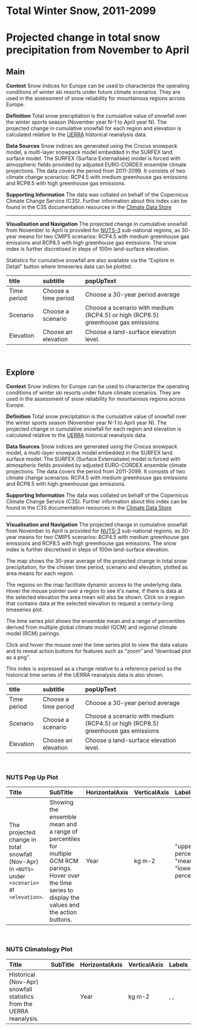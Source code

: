
Total Winter Snow, 2011-2099
============================

# Projected change in total snow precipitation from November to April

## Main


**Context**
Snow indices for Europe can be used to characterize the operating conditions of winter ski resorts under future climate scenarios. They are used in the assessment of snow reliability for mountainous regions across Europe.

**Definition**
Total snow precipitation is the cumulative value of snowfall over the winter sports season (November year N-1 to April year N). The projected change in cumulative snowfall for each region and elevation is calculated relative to the [UERRA](https://cds.climate.copernicus.eu/cdsapp#!/dataset/reanalysis-uerra-europe-complete?tab=overview) historical reanalysis data. 

**Data Sources**
Snow indices are generated using the Crocus snowpack model, a multi-layer snowpack model embedded in the SURFEX land surface model. The SURFEX (Surface Externalisée) model is forced with atmospheric fields provided by adjusted EURO-CORDEX ensemble climate projections. The data covers the period from 2011-2099. It consists of two climate change scenarios: RCP4.5 with medium greenhouse gas emissions and RCP8.5 with high greenhouse gas emissions.

**Supporting Information**
The data was collated on behalf of the Copernicus Climate Change Service (C3S).  Further information about this index can be found in the C3S documentation resources in the [Climate Data Store](https://cds.climate.copernicus.eu/cdsapp#!/dataset/sis-tourism-snow-indicators?tab=overview)

***

**Visualisation and Navigation**
The projected change in cumulative snowfall from November to April is provided for [NUTS-3](https://ec.europa.eu/eurostat/web/nuts/background) sub-national regions, as 30-year means for two CMIP5 scenarios: RCP4.5 with medium greenhouse gas emissions and RCP8.5 with high greenhouse gas emissions. The snow index is further discretised in steps of 100m land-surface elevation.

Statistics for cumulative snowfall are also available via the "Explore in Detail" button where timeseries data can be plotted.  

|title|subtitle|popUpText|
| :--- | :--- | :--- |
|Time period|Choose a time period|Choose a 30-year period average|
|Scenario|Choose a scenario|Choose a scenario with medium (RCP4.5) or high (RCP8.5) greenhouse gas emissions|
|Elevation|Choose an elevation|Choose a land-surface elevation level.|


<br />  

## Explore


**Context**
Snow indices for Europe can be used to characterize the operating conditions of winter ski resorts under future climate scenarios. They are used in the assessment of snow reliability for mountainous regions across Europe.

**Definition**
Total snow precipitation is the cumulative value of snowfall over the winter sports season (November year N-1 to April year N). The projected change in cumulative snowfall for each region and elevation is calculated relative to the [UERRA](https://cds.climate.copernicus.eu/cdsapp#!/dataset/reanalysis-uerra-europe-complete?tab=overview) historical reanalysis data. 

**Data Sources**
Snow indices are generated using the Crocus snowpack model, a multi-layer snowpack model embedded in the SURFEX land surface model. The SURFEX (Surface Externalisée) model is forced with atmospheric fields provided by adjusted EURO-CORDEX ensemble climate projections. The data covers the period from 2011-2099. It consists of two climate change scenarios: RCP4.5 with medium greenhouse gas emissions and RCP8.5 with high greenhouse gas emissions.

**Supporting Information**
The data was collated on behalf of the Copernicus Climate Change Service (C3S).  Further information about this index can be found in the C3S documentation resources in the [Climate Data Store](https://cds.climate.copernicus.eu/cdsapp#!/dataset/sis-tourism-snow-indicators?tab=overview)

***

**Visualisation and Navigation**
The projected change in cumulative snowfall from November to April is provided for [NUTS-3](https://ec.europa.eu/eurostat/web/nuts/background) sub-national regions, as 30-year means for two CMIP5 scenarios: RCP4.5 with medium greenhouse gas emissions and RCP8.5 with high greenhouse gas emissions. The snow index is further discretised in steps of 100m land-surface elevation.

The map shows the 30-year average of the projected change in total snow precipitation, for the chosen time period, scenario and elevation, plotted as area means for each region.

The regions on the map facilitate dynamic access to the underlying data. Hover the mouse pointer over a region to see it's name, if there is data at the selected elevation the area mean will also be shown. Click on a region that contains data at the selected elevation to request a century-long timeseries plot.

The time series plot shows the ensemble mean and a range of percentiles derived from multiple global climate model (GCM) and regional climate model (RCM) pairings. 

Click and hover the mouse over the time series plot to view the data values and to reveal action buttons for features such as “zoom” and “download plot as a png”.

This index is expressed as a change relative to a reference period so the historical time series of the UERRA reanalysis data is also shown.  

|title|subtitle |popUpText|
| :--- | :--- | :--- |
|Time period|Choose a time period|Choose a 30-year period average|
|Scenario|Choose a scenario|Choose a scenario with medium (RCP4.5) or high (RCP8.5) greenhouse gas emissions|
|Elevation|Choose an elevation|Choose a land-surface elevation level.|


<br />  

### NUTS Pop Up Plot

|Title|SubTitle|HorizontalAxis|VerticalAxis|Labels|
| :--- | :--- | :--- | :--- | :--- |
|The projected change in total snowfall (Nov-Apr) in `<NUTS>` under `<scenario>` at `<elevation>`.|Showing the ensemble mean and a range of percentiles for multiple GCM RCM parings. Hover over the time series to display the values and the action buttons.|Year|kg m-2|"upper percentile", "mean", "lower percentile"|


<br />  

### NUTS Climatology Plot

|Title|SubTitle|HorizontalAxis|VerticalAxis|Labels|
| :--- | :--- | :--- | :--- | :--- |
|Historical (Nov-Apr) snowfall statistics from the UERRA reanalysis.||Year|kg m-2|, , |
